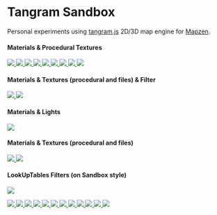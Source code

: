 # Tangram Sandbox

Personal experiments using [tangram.js](https://github.com/tangrams/tangram) 2D/3D map engine for [Mapzen](https://mapzen.com/).

#### Materials & Procedural Textures

[ ![](styles/gotham.png) ](tangram.html?styles/gotham#16.575/40.70321/-74.00666)
[ ![](styles/grain-area.png) ](tangram.html?styles/grain-area#16.575/40.70321/-74.00666)
[ ![](styles/grain-roads.png) ](tangram.html?styles/grain-roads#16.575/40.70321/-74.00666)
[ ![](styles/grain.png) ](tangram.html?styles/grain#16.575/40.70321/-74.00666)
[ ![](styles/blueprint.png) ](tangram.html?styles/blueprint#16.575/40.70321/-74.00666)
[ ![](styles/matrix.png) ](tangram.html?styles/matrix#18.4/40.71310/-74.00599)
[ ![](styles/tron.png) ](tangram.html?styles/tron#16.975/40.70411/-74.00930)
[ ![](styles/lego.png) ](tangram.html?styles/lego#19/40.70533/-74.00975)
[ ![](styles/patterns.png) ](tangram.html?styles/patterns#17.375/40.70361/-74.01181)

#### Materials & Textures (procedural and files) & Filter
[ ![](styles/pericoli.png) ](tangram.html?styles/pericoli#17.575/40.70495/-74.00486)
[ ![](styles/crosshatch.png) ](tangram.html?styles/crosshatch#17.575/40.70495/-74.00486)

#### Materials & Lights
[ ![](styles/specular-dust.png) ](tangram.html?styles/specular-dust#17.175/40.70431/-74.01046)

#### Materials & Textures (procedural and files)
[ ![](styles/nursery.png) ](tangram.html?styles/nursery#19.825/40.70688/-74.01136)
[ ![](styles/sandbox.png) ](tangram.html?styles/sandbox#17.675/40.70507/-74.00552)

#### LookUpTables Filters (on Sandbox style)
[ ![](styles/sandbox-hsb.png) ](tangram.html?styles/sandbox-hsb)

[ ![](styles/sandbox-brannan.png) ](tangram.html?styles/sandbox-brannan)
[ ![](styles/sandbox-earlybird.png) ](tangram.html?styles/sandbox-earlybird)
[ ![](styles/sandbox-gotham.png) ](tangram.html?styles/sandbox-gotham)
[ ![](styles/sandbox-hefe.png) ](tangram.html?styles/sandbox-hefe)
[ ![](styles/sandbox-inkwell.png) ](tangram.html?styles/sandbox-inkwell)
[ ![](styles/sandbox-lomofi.png) ](tangram.html?styles/sandbox-lomofi)
[ ![](styles/sandbox-lordkelvin.png) ](tangram.html?styles/sandbox-lordkelvin)
[ ![](styles/sandbox-nashville.png) ](tangram.html?styles/sandbox-nashville)
[ ![](styles/sandbox-Sutro.png) ](tangram.html?styles/sandbox-Sutro)
[ ![](styles/sandbox-Toaster.png) ](tangram.html?styles/sandbox-Toaster)
[ ![](styles/sandbox-Walden.png) ](tangram.html?styles/sandbox-Walden)
[ ![](styles/sandbox-xPro.png) ](tangram.html?styles/sandbox-xPro)
